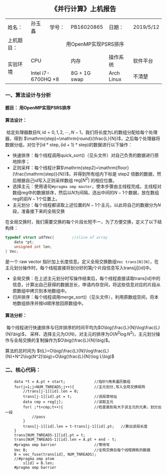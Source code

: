 <h2 style="text-align:center">《并行计算》上机报告</h2>

<table>
	<tr>
		<td>姓名：</td>
		<td>孙玉鑫</td>
		<td>学号：</td>
		<td>PB16020865</td>
		<td>日期：</td>
		<td>2019/5/12</td>
	<tr/>
	<tr>
		<td>上机题目：</td>
		<td colspan="5" style="text-align:center">用OpenMP实现PSRS排序</td>
	</tr>
	<tr>
		<td rowspan="2">实验环境</td> 
		<td  colspan="2" >CPU</td>
		<td>内存</td>
		<td>操作系统</td>
		<td>软件平台</td>
	</tr>
	<tr>
		<td colspan="2">Intel i7-6700HQ ×8</td>
		<td>8G + 1G swap</td>
		<td>Arch Linux</td>
		<td>不清楚</td>
	</tr>
</table>

### 一、算法设计与分析

#### 题目： 用OpenMP实现PSRS排序



#### 算法设计：

​    给定处理器数目$N,\,\mathrm{id}=0,1,2,\cdots,N-1$，我们将长度为$\mathrm{L}$的数组分配给每个处理器，得到 $\mathrm{step}=\mathrm{round}(\frac{L}{N})$，之后每个处理器将数据分组，对位于$[\mathrm{id}*\mathrm{step},\,(\mathrm{id}+1)*\mathrm{step})$的数据进行以下操作：

+ 快速排序：每个线程调用$\mathrm{quick\_sort}()$（见头文件）对自己负责的数据进行原地排序；
+ 正则采样：每个线程计算$\mathrm{step2}=\mathrm{floor}(\frac{\mathrm{step}}{N})$，并得到所有组内下标是 $\mathrm{step2}$ 倍数的数据，然后根据自己$\mathrm{id}$写入正则采样数组 $\mathrm{reg}[N^2]$ 的相应位置。
+ 选择主元：使用语句`#pragma omp master`，使本步骤由主线程完成。主线程对数组$\mathrm{reg}$中的数据排序，然后以$N$为间隔，选出中间的$N-1$个数据，放在数组$\mathrm{reg}$的前$N-1$个位置上。
+ 主元划分：每个线程都读取上述位置的$N-1$个主元，以此将自己的数据分为$N$段，准备接下来的全局交换

​    在全局交换时，我们需要交换的每个片段长短不一，为了方便交换，定义了以下结构体：

``` c
typedef struct udfVec{        //slice of array
    data *pt;
    unsigned int len;
} Vec;
```

是一个 raw vector 指针加上长度信息。定义全局交换数组`Vec trans[N][N]`，在主元划分操作时，每个线程直接将划分好的第$j$个片段信息写入$\mathrm{trans}[j][\mathrm{id}]$中。

+ 全局交换：在上述主元划分时写操作结束后，每个线程直接读取$\mathrm{trans}[\mathrm{id}]$中的信息，计算出自己获得的数据总长，申请内存空间，将这些信息对应的片段从原数组中拷贝到本地数组中。
+ 归并排序：每个线程调用merge_sort()（见头文件），利用原数组空间，将本地数组排序并按$\mathrm{id}$顺序放回原数组中。



#### 算法分析：

​    每个线程进行快速排序与归并排序的时间平均为$O\big(\frac{L}{N}\log\frac{L}{N}\big)$， 采样、选择主元为$O(N)$，对主元的排序为$O(N^2\log{N^2)}$，主元划分操作与全局交换的复制操作为$O\big(\frac{L}{N}\big)$。

算法的总时间为 $t(L)=O\big(\frac{L}{N}\log\frac{L}{N}+N^2\log{N^2}\big)=O\big(\frac{L}{N}\log L\big)$



### 二、核心代码：

```
    data *t = A.pt + start;             //指针t用来遍历数组
    for(j=1;j<NUM_TNREADS;j++){         //主元划分,写入全局交换矩阵
        //trans[j-1][id].len = 0;
        trans[j-1][id].pt = t;          //该段首地址
        data cmp = reg[j];              //读取主元
        for( ;*t<cmp;t++){              //检查直到有大于该主元的元素，划分出一段
            //pass
        }
        trans[j-1][id].len = t-trans[j-1][id].pt;   //算出该段长度
    }
    trans[NUM_TNREADS-1][id].pt = t;
    trans[NUM_TNREADS-1][id].len = A.pt + end - t;
    #pragma omp barrier                 //等待写
    Vec B;                              //全局交换后每个线程拥有的数据
    B = vec_fuse(trans[id], NUM_TNREADS);
    //#pragma omp atom
        s[id] = B.len;
    #pragma omp barrier
```



